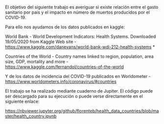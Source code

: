 El objetivo del siguiente trabajo es averiguar si existe relación entre el gasto sanitario por pais y el impacto en número de muertos producidos por el COVID-19.

Para ello nos ayudamos de los datos publicados en kaggle:

World Bank - World Development Indicators: Health Systems. Downloaded 19/05/2020 from Kaggle Web site - https://www.kaggle.com/danevans/world-bank-wdi-212-health-systems *

Countries of the World - Country names linked to region, population, area size, GDP, mortality and more - https://www.kaggle.com/fernandol/countries-of-the-world

Y de los datos de incidencia del COVID-19 publicados en Worldometer - https://www.worldometers.info/coronavirus/#countries

El trabajo se ha realizado mediante cuaderno de Jupiter. El código puede ser descargado para su ejecución o puede verse directamente en el siguiente enlace:

 https://nbviewer.jupyter.org/github/florenteb/health_data_countries/blob/master/health_country.ipynb 
